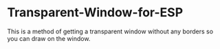 # Transparent-Window-for-ESP
This is a method of getting a transparent window without any borders so you can draw on the window.

